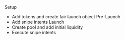 Setup
- Add tokens and create fair launch object
Pre-Launch
- Add snipe intents
Launch
- Create pool and add initial liquidity
- Execute snipe intents

